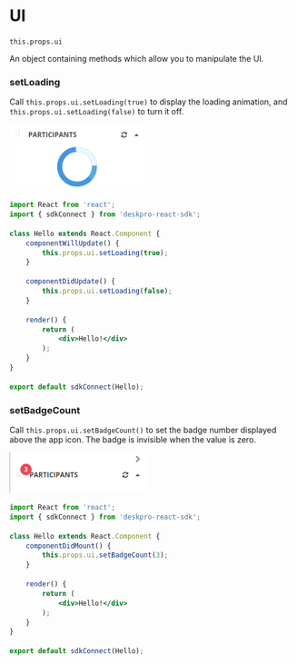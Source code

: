 UI
==
`this.props.ui`

An object containing methods which allow you to manipulate the UI.

### setLoading

Call `this.props.ui.setLoading(true)` to display the loading animation, and `this.props.ui.setLoading(false)` to turn it off.

![screenshot](/images/props-ui-2.png)

```jsx
import React from 'react';
import { sdkConnect } from 'deskpro-react-sdk';

class Hello extends React.Component {
    componentWillUpdate() {
        this.props.ui.setLoading(true);
    }
    
    componentDidUpdate() {
        this.props.ui.setLoading(false);
    }
    
    render() {
        return (
            <div>Hello!</div>
        );
    }
}

export default sdkConnect(Hello);
```

### setBadgeCount

Call `this.props.ui.setBadgeCount()` to set the badge number displayed above the app icon. The badge is invisible when the value is zero.

![screenshot](/images/props-ui-1.png)

```jsx
import React from 'react';
import { sdkConnect } from 'deskpro-react-sdk';

class Hello extends React.Component {
    componentDidMount() {
        this.props.ui.setBadgeCount(3);
    }
    
    render() {
        return (
            <div>Hello!</div>
        );
    }
}

export default sdkConnect(Hello);
```
